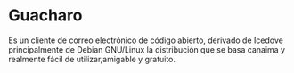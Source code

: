 Guacharo
========

Es un cliente de correo electrónico de código abierto, derivado de Icedove principalmente de Debian GNU/Linux la distribución que se basa canaima y realmente fácil de utilizar,amigable y gratuito. 